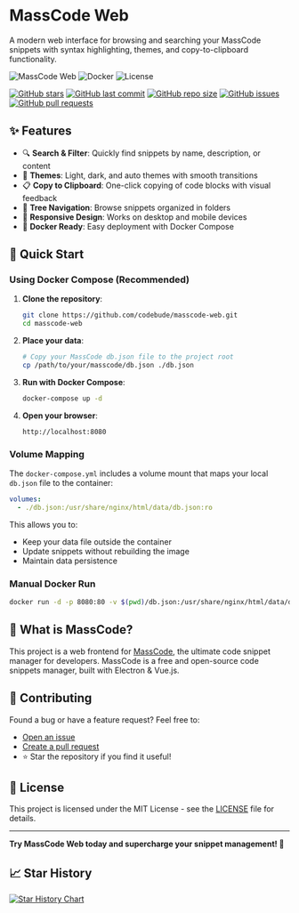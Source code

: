 # MassCode Web

A modern web interface for browsing and searching your MassCode snippets with syntax highlighting, themes, and copy-to-clipboard functionality.

![MassCode Web](https://img.shields.io/badge/MassCode-Web-blue?style=for-the-badge&logo=docker)
![Docker](https://img.shields.io/badge/Docker-Ready-green?style=flat-square&logo=docker)
![License](https://img.shields.io/badge/License-MIT-yellow?style=flat-square)

[![GitHub stars](https://img.shields.io/github/stars/codebude/masscode-web?style=social)](https://github.com/codebude/masscode-web)
[![GitHub last commit](https://img.shields.io/github/last-commit/codebude/masscode-web)](https://github.com/codebude/masscode-web)
[![GitHub repo size](https://img.shields.io/github/repo-size/codebude/masscode-web)](https://github.com/codebude/masscode-web)
[![GitHub issues](https://img.shields.io/github/issues/codebude/masscode-web)](https://github.com/codebude/masscode-web/issues)
[![GitHub pull requests](https://img.shields.io/github/issues-pr/codebude/masscode-web)](https://github.com/codebude/masscode-web/pulls)

## ✨ Features

- 🔍 **Search & Filter**: Quickly find snippets by name, description, or content
- 🎨 **Themes**: Light, dark, and auto themes with smooth transitions
- 📋 **Copy to Clipboard**: One-click copying of code blocks with visual feedback
- 🌳 **Tree Navigation**: Browse snippets organized in folders
- 📱 **Responsive Design**: Works on desktop and mobile devices
- 🐳 **Docker Ready**: Easy deployment with Docker Compose

## 🚀 Quick Start

### Using Docker Compose (Recommended)

1. **Clone the repository**:
   ```bash
   git clone https://github.com/codebude/masscode-web.git
   cd masscode-web
   ```

2. **Place your data**:
   ```bash
   # Copy your MassCode db.json file to the project root
   cp /path/to/your/masscode/db.json ./db.json
   ```

3. **Run with Docker Compose**:
   ```bash
   docker-compose up -d
   ```

4. **Open your browser**:
   ```
   http://localhost:8080
   ```

### Volume Mapping

The `docker-compose.yml` includes a volume mount that maps your local `db.json` file to the container:

```yaml
volumes:
  - ./db.json:/usr/share/nginx/html/data/db.json:ro
```

This allows you to:
- Keep your data file outside the container
- Update snippets without rebuilding the image
- Maintain data persistence

### Manual Docker Run

```bash
docker run -d -p 8080:80 -v $(pwd)/db.json:/usr/share/nginx/html/data/db.json:ro ghcr.io/codebude/masscode-web:latest
```

## 🎯 What is MassCode?

This project is a web frontend for [MassCode](https://masscode.io/), the ultimate code snippet manager for developers. MassCode is a free and open-source code snippets manager, built with Electron & Vue.js.

## 🤝 Contributing

Found a bug or have a feature request? Feel free to:
- [Open an issue](https://github.com/codebude/masscode-web/issues)
- [Create a pull request](https://github.com/codebude/masscode-web/pulls)
- ⭐ Star the repository if you find it useful!

## 📄 License

This project is licensed under the MIT License - see the [LICENSE](LICENSE) file for details.

---

**Try MassCode Web today and supercharge your snippet management! 🚀**

## 📈 Star History

[![Star History Chart](https://api.star-history.com/svg?repos=codebude/masscode-web&type=Date)](https://star-history.com/#codebude/masscode-web&Date)